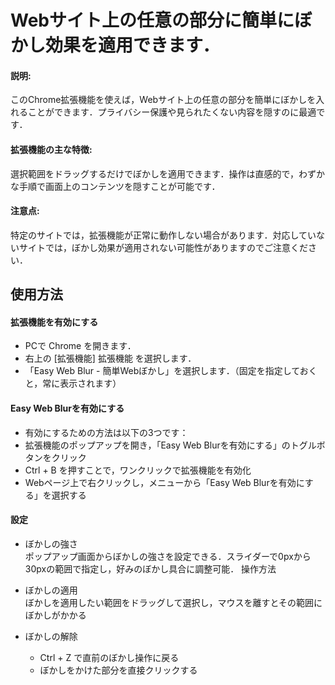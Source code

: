 # Webサイト上の任意の部分に簡単にぼかし効果を適用できます．
#### 説明:
このChrome拡張機能を使えば，Webサイト上の任意の部分を簡単にぼかしを入れることができます．プライバシー保護や見られたくない内容を隠すのに最適です．

#### 拡張機能の主な特徴:
選択範囲をドラッグするだけでぼかしを適用できます．操作は直感的で，わずかな手順で画面上のコンテンツを隠すことが可能です．

#### 注意点:
特定のサイトでは，拡張機能が正常に動作しない場合があります．対応していないサイトでは，ぼかし効果が適用されない可能性がありますのでご注意ください．

## 使用方法
#### 拡張機能を有効にする

- PCで Chrome を開きます．
- 右上の [拡張機能] 拡張機能 を選択します．
- 「Easy Web Blur - 簡単Webぼかし」を選択します．（固定を指定しておくと，常に表示されます）

#### Easy Web Blurを有効にする
- 有効にするための方法は以下の3つです：
- 拡張機能のポップアップを開き，「Easy Web Blurを有効にする」のトグルボタンをクリック
- Ctrl + B を押すことで，ワンクリックで拡張機能を有効化
- Webページ上で右クリックし，メニューから「Easy Web Blurを有効にする」を選択する

#### 設定
- ぼかしの強さ<br>
ポップアップ画面からぼかしの強さを設定できる．スライダーで0pxから30pxの範囲で指定し，好みのぼかし具合に調整可能．
操作方法

- ぼかしの適用<br>
ぼかしを適用したい範囲をドラッグして選択し，マウスを離すとその範囲にぼかしがかかる
- ぼかしの解除<br>
  - Ctrl + Z で直前のぼかし操作に戻る
  - ぼかしをかけた部分を直接クリックする
